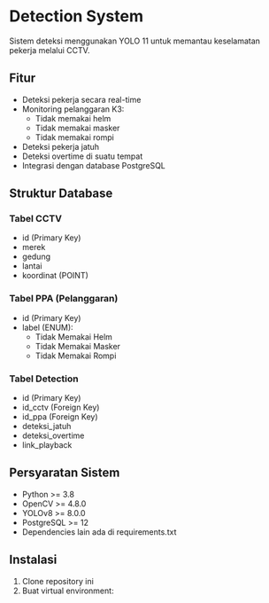 # Detection System

Sistem deteksi menggunakan YOLO 11 untuk memantau keselamatan pekerja melalui CCTV.

## Fitur

- Deteksi pekerja secara real-time
- Monitoring pelanggaran K3:
  - Tidak memakai helm
  - Tidak memakai masker
  - Tidak memakai rompi
- Deteksi pekerja jatuh
- Deteksi overtime di suatu tempat
- Integrasi dengan database PostgreSQL

## Struktur Database

### Tabel CCTV
- id (Primary Key)
- merek
- gedung
- lantai 
- koordinat (POINT)

### Tabel PPA (Pelanggaran)
- id (Primary Key)
- label (ENUM):
  - Tidak Memakai Helm
  - Tidak Memakai Masker
  - Tidak Memakai Rompi

### Tabel Detection
- id (Primary Key)
- id_cctv (Foreign Key)
- id_ppa (Foreign Key)
- deteksi_jatuh
- deteksi_overtime
- link_playback

## Persyaratan Sistem

- Python >= 3.8
- OpenCV >= 4.8.0
- YOLOv8 >= 8.0.0
- PostgreSQL >= 12
- Dependencies lain ada di requirements.txt

## Instalasi

1. Clone repository ini
2. Buat virtual environment: